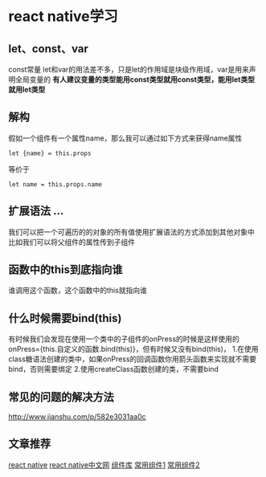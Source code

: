 # react native学习

## let、const、var
const常量
let和var的用法差不多，只是let的作用域是块级作用域，var是用来声明全局变量的
**有人建议变量的类型能用const类型就用const类型，能用let类型就用let类型**

## 解构
假如一个组件有一个属性name，那么我可以通过如下方式来获得name属性
```
let {name} = this.props
```
等价于
```
let name = this.props.name
```

## 扩展语法 ...
我们可以把一个可遍历的的对象的所有值使用扩展语法的方式添加到其他对象中
比如我们可以将父组件的属性传到子组件

## 函数中的this到底指向谁
谁调用这个函数，这个函数中的this就指向谁

## 什么时候需要bind(this)
有时候我们会发现在使用一个类中的子组件的onPress的时候是这样使用的onPress={this.自定义的函数.bind(this)}，但有时候又没有bind(this)，
1.在使用class糖语法创建的类中，如果onPress的回调函数你用箭头函数来实现就不需要bind，否则需要绑定
2.使用createClass函数创建的类，不需要bind


## 常见的问题的解决方法
http://www.jianshu.com/p/582e3031aa0c


## 文章推荐
[react native](http://facebook.github.io/react-native/)
[react native中文网](http://reactnative.cn/)
[组件库](https://js.coach/react-native)
[常用组件1](http://blog.csdn.net/chichengjunma/article/details/52920137)
[常用组件2](http://www.jianshu.com/p/d9cd9a868764)

